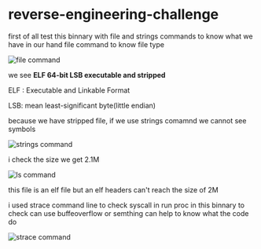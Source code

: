 # reverse-engineering-challenge

first of all test this binnary with file and strings commands to know what we have in our hand 
file command to know file type 

![file command](https://i.ibb.co/Y2cJT4Q/command-file-test.png)

we see **ELF 64-bit LSB executable and stripped**

ELF : Executable and Linkable Format


LSB: mean least-significant byte(little endian)

because we have stripped file, if we use strings comamnd  we cannot see symbols

![strings  command](https://i.ibb.co/jyvxh0C/strings-command.png)

i check the size we get 2.1M

![ls  command](https://i.ibb.co/hm0jBmG/ls-command.png)

this file is an elf file but an elf headers  can't reach the size of 2M

 i used strace command line to check syscall in run proc in this binnary to check can use buffeoverflow or semthing can help to know what the code do
 
 
![strace command](https://i.ibb.co/jWRhZ4v/strace.png)

